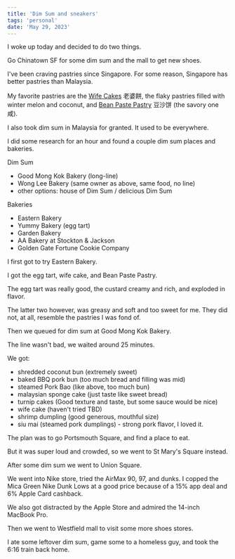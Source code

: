 ```yaml
---
title: 'Dim Sum and sneakers'
tags: 'personal'
date: 'May 29, 2023'
---
```


I woke up today and decided to do two things.

Go Chinatown SF for some dim sum and the mall to get new shoes.

I've been craving pastries since Singapore. For some reason, Singapore has better pastries than Malaysia.

My favorite pastries are the [Wife Cakes](https://en.wikipedia.org/wiki/Sweetheart_cake?useskin=vector) 老婆餅, the flaky pastries filled with winter melon and coconut, and [Bean Paste Pastry](https://www.chinatownology.com/bean_paste_pastry.html) 豆沙饼 (the savory one 咸).

I also took dim sum in Malaysia for granted. It used to be everywhere.

I did some research for an hour and found a couple dim sum places and bakeries.

Dim Sum

- Good Mong Kok Bakery (long-line)
- Wong Lee Bakery (same owner as above, same food, no line)
- other options: house of Dim Sum / delicious Dim Sum

Bakeries

- Eastern Bakery
- Yummy Bakery (egg tart)
- Garden Bakery
- AA Bakery at Stockton & Jackson
- Golden Gate Fortune Cookie Company

I first got to try Eastern Bakery.

I got the egg tart, wife cake, and Bean Paste Pastry.

The egg tart was really good, the custard creamy and rich, and exploded in flavor.

The latter two however, was greasy and soft and too sweet for me. They did not, at all, resemble the pastries I was fond of.

Then we queued for dim sum at Good Mong Kok Bakery.

The line wasn't bad, we waited around 25 minutes.

We got:

- shredded coconut bun (extremely sweet)
- baked BBQ pork bun (too much bread and filling was mid)
- steamed Pork Bao (like above, too much bun)
- malaysian sponge cake (just taste like sweet bread)
- turnip cakes (Good texture and taste, but some sauce would be nice)
- wife cake (haven't tried TBD)
- shrimp dumpling (good generous, mouthful size)
- siu mai (steamed pork dumplings) - strong pork flavor, I loved it.

The plan was to go Portsmouth Square, and find a place to eat.

But it was super loud and crowded, so we went to St Mary's Square instead.

After some dim sum we went to Union Square.

We went into Nike store, tried the AirMax 90, 97, and dunks. I copped the Mica Green Nike Dunk Lows at a good price because of a 15% app deal and 6% Apple Card cashback.

We also got distracted by the Apple Store and admired the 14-inch MacBook Pro.

Then we went to Westfield mall to visit some more shoes stores.

I ate some leftover dim sum, game some to a homeless guy, and took the 6:16 train back home.
